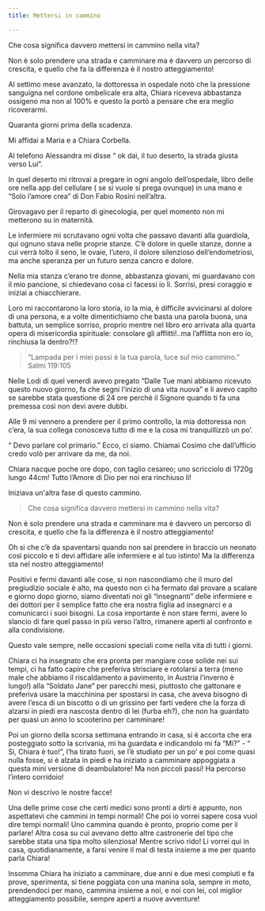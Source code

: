 ```yaml
---
title: Mettersi in cammino

---
```

Che cosa significa davvero mettersi in cammino nella vita?

Non è solo prendere una strada e camminare ma è davvero un percorso di crescita, e quello che fa la differenza è il nostro atteggiamento!

Al settimo mese avanzato, la dottoressa in ospedale notò che la pressione sanguigna nel cordone ombelicale era alta, Chiara riceveva abbastanza ossigeno ma non al 100% e questo la portò a pensare che era meglio ricoverarmi.

Quaranta giorni prima della scadenza. 

Mi affidai a Maria e a Chiara Corbella.

Al telefono Alessandra mi disse “ ok dai, il tuo deserto, la strada giusta verso Lui”.

In quel deserto mi ritrovai a pregare in ogni angolo dell’ospedale, libro delle ore nella app del cellulare ( se si vuole si prega ovunque) in una mano e “Solo l’amore crea” di Don Fabio Rosini nell’altra.

Girovagavo per il reparto di ginecologia, per quel momento non mi metterono su in maternità.

Le infermiere mi scrutavano ogni volta che passavo davanti alla guardiola, qui ognuno stava nelle proprie stanze. C’è dolore in quelle stanze, donne a cui verrà tolto il seno, le ovaie, l’utero, il dolore silenzioso dell’endometriosi, ma anche speranza per un futuro senza cancro e dolore.

Nella mia stanza c’erano tre donne, abbastanza giovani, mi guardavano con il mio pancione, si chiedevano cosa ci facessi io li. Sorrisi, presi coraggio e iniziai a chiacchierare.

Loro mi raccontarono la loro storia, io la mia, è difficile avvicinarsi al dolore di una persona, e a volte dimentichiamo che basta una parola buona, una battuta, un semplice sorriso, proprio mentre nel libro ero arrivata alla quarta opera di misericordia spirituale: consolare gli afflitti!..ma l’afflitta non ero io, rinchiusa la dentro?!?

> “Lampada per i miei passi è la tua parola, luce sul mio cammino.” Salmi 119:105 

Nelle Lodi di quel venerdì avevo pregato “Dalle Tue mani abbiamo ricevuto questo nuovo giorno, fa che segni l’inizio di una vita nuova” e li avevo capito se sarebbe stata questione di 24 ore perché il Signore quando ti fa una premessa così non devi avere dubbi.

Alle 9 mi vennero a prendere per il primo controllo, la mia dottoressa non c’era, la sua collega conosceva tutto di me e la cosa mi tranquillizzò un po’.

“ Devo parlare col primario.” Ecco, ci siamo. Chiamai Cosimo che dall’ufficio credo volò per arrivare da me, da noi.

Chiara nacque poche ore dopo, con taglio cesareo; uno scricciolo di 1720g lungo 44cm! Tutto l’Amore di Dio per noi era rinchiuso li!

Iniziava un'altra fase di questo cammino.

> Che cosa significa davvero mettersi in cammino nella vita?

Non è solo prendere una strada e camminare ma è davvero un percorso di crescita, e quello che fa la differenza è il nostro atteggiamento!

Oh si che c’è da spaventarsi quando non sai prendere in braccio un neonato così piccolo e ti devi affidare alle infermiere e al tuo istinto! Ma la differenza sta nel nostro atteggiamento!

Positivi e fermi davanti alle cose, si non nascondiamo che il muro del pregiudizio sociale è alto, ma questo non ci ha fermato dal provare a scalare e giorno dopo giorno, siamo diventati noi gli “insegnanti” delle infermiere e dei dottori per il semplice fatto che era nostra figlia ad insegnarci e a comunicarci i suoi bisogni. La cosa importante è non stare fermi, avere lo slancio di fare quel passo in più verso l’altro, rimanere aperti al confronto e alla condivisione.

Questo vale sempre, nelle occasioni speciali come nella vita di tutti i giorni.

Chiara ci ha insegnato che era pronta per mangiare cose solide nei sui tempi, ci ha fatto capire che preferiva strisciare e rotolarsi a terra (meno male che abbiamo il riscaldamento a pavimento, in Austria l’inverno è lungo!) alla “Soldato Jane” per parecchi mesi, piuttosto che gattonare e preferiva usare la macchinina per spostarsi in casa, che aveva bisogno di avere l’esca di un biscotto o di un grissino per farti vedere che la forza di alzarsi in piedi era nascosta dentro di lei (furba eh?), che non ha guardato per quasi un anno lo scooterino per camminare!

Poi un giorno della scorsa settimana entrando in casa, si è accorta che era posteggiato sotto la scrivania, mi ha guardata e indicandolo mi fa “Mi?” - “ Si, Chiara è tuo!”, l’ha tirato fuori, se l’è studiato per un po’ e poi come quasi nulla fosse, si è alzata in piedi e ha iniziato a camminare appoggiata a questa mini versione di deambulatore! Ma non piccoli passi! Ha percorso l’intero corridoio!

Non vi descrivo le nostre facce!

Una delle prime cose che certi medici sono pronti a dirti è appunto, non aspettatevi che cammini in tempi normali! Che poi io vorrei sapere cosa vuol dire tempi normali! Uno cammina quando è pronto, proprio come per il parlare! Altra cosa su cui avevano detto altre castronerie del tipo che sarebbe stata una tipa molto silenziosa! Mentre scrivo rido! Li vorrei qui in casa, quotidianamente, a farsi venire il mal di testa insieme a me per quanto parla Chiara!

Insomma Chiara ha iniziato a camminare, due anni e due mesi compiuti e fa prove, sperimenta, si tiene poggiata con una manina sola, sempre in moto, prendendoci per mano, cammina insieme a noi, e noi con lei, col miglior atteggiamento possibile, sempre aperti a nuove avventure!
